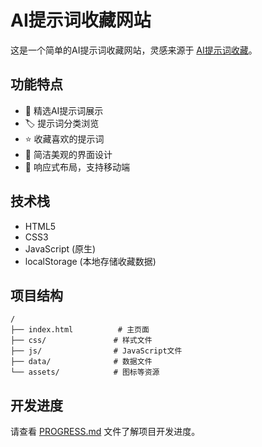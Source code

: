 # AI提示词收藏网站

这是一个简单的AI提示词收藏网站，灵感来源于 [AI提示词收藏](https://anaitsc.xiaofeipandian.cn/)。

## 功能特点

- 📝 精选AI提示词展示
- 🏷️ 提示词分类浏览
- ⭐ 收藏喜欢的提示词
- 🎨 简洁美观的界面设计
- 📱 响应式布局，支持移动端

## 技术栈

- HTML5
- CSS3
- JavaScript (原生)
- localStorage (本地存储收藏数据)

## 项目结构

```
/
├── index.html          # 主页面
├── css/               # 样式文件
├── js/                # JavaScript文件
├── data/              # 数据文件
└── assets/            # 图标等资源
```

## 开发进度

请查看 [PROGRESS.md](./PROGRESS.md) 文件了解项目开发进度。 